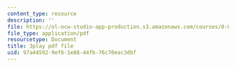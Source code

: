 ```yaml
---
content_type: resource
description: ''
file: https://ol-ocw-studio-app-production.s3.amazonaws.com/courses/8-06-quantum-physics-iii-spring-2018/97a445929ef61e8844fb76c70eac3dbf_oEBwIJZ3RNM.pdf
file_type: application/pdf
resourcetype: Document
title: 3play pdf file
uid: 97a44592-9ef6-1e88-44fb-76c70eac3dbf
---
```

